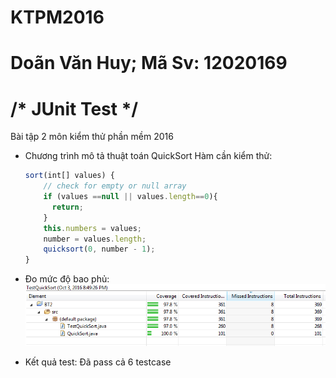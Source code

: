 ﻿# KTPM2016
# Doãn Văn Huy; Mã Sv: 12020169
# /* JUnit Test */
Bài tập 2 môn kiểm thử phần mềm 2016
* Chương trình mô tả thuật toán QuickSort
 Hàm cần kiểm thử:

    ```javascript
    sort(int[] values) {
	    // check for empty or null array
	    if (values ==null || values.length==0){
	      return;
	    }
	    this.numbers = values;
	    number = values.length;
	    quicksort(0, number - 1);
    }
    ```
* Đo mức độ bao phủ:
 ![Flowchart](https://github.com/truonganhhoang/int3117-2016/blob/master/Nhom-07/DoanVanHuy/BT2/coveaverageBT2.PNG)
* Kết quả test: Đã pass cả 6 testcase

